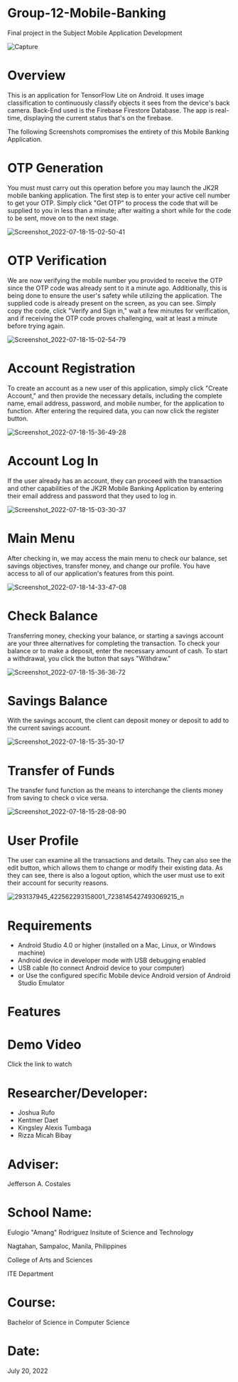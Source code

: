 # Group-12-Mobile-Banking
Final project in the Subject Mobile Application Development

![Capture](https://user-images.githubusercontent.com/107467802/179892522-a910fffe-7465-4c71-8b4d-3b110dfd6d29.PNG)

# Overview
This is an application for TensorFlow Lite on Android. It uses image classification to continuously classify objects it sees from the device's back camera. Back-End used is the Firebase Firestore Database. The app is real-time, displaying the current status that's on the firebase.

The following Screenshots compromises the entirety of this Mobile Banking Application.

# OTP Generation
You must must carry out this operation before you may launch the JK2R mobile banking application. The first step is to enter your active cell number to get your OTP. Simply click "Get OTP" to process the code that will be supplied to you in less than a minute; after waiting a short while for the code to be sent, move on to the next stage.

![Screenshot_2022-07-18-15-02-50-41](https://user-images.githubusercontent.com/107467802/179890433-e5084d38-bfb4-49ce-9572-744171d821c6.jpg)

# OTP Verification
We are now verifying the mobile number you provided to receive the OTP since the OTP code was already sent to it a minute ago. Additionally, this is being done to ensure the user's safety while utilizing the application. The supplied code is already present on the screen, as you can see. Simply copy the code, click "Verify and Sign in," wait a few minutes for verification, and if receiving the OTP code proves challenging, wait at least a minute before trying again.

![Screenshot_2022-07-18-15-02-54-79](https://user-images.githubusercontent.com/107467802/179890456-99206937-ee85-4da5-bc51-eb10e032451d.jpg)

# Account Registration
To create an account as a new user of this application, simply click "Create Account," and then provide the necessary details, including the complete name, email address, password, and mobile number, for the application to function. After entering the required data, you can now click the register button.

![Screenshot_2022-07-18-15-36-49-28](https://user-images.githubusercontent.com/107467802/179891674-ccdcef07-7174-4a23-a801-85c5b2fc4009.jpg)

# Account Log In
If the user already has an account, they can proceed with the transaction and other capabilities of the JK2R Mobile Banking Application by entering their email address and password that they used to log in.

![Screenshot_2022-07-18-15-03-30-37](https://user-images.githubusercontent.com/107467802/179891713-b28fa1af-1799-41fe-a2ff-23c9cba28043.jpg)

# Main Menu
After checking in, we may access the main menu to check our balance, set savings objectives, transfer money, and change our profile. You have access to all of our application's features from this point.

![Screenshot_2022-07-18-14-33-47-08](https://user-images.githubusercontent.com/107467802/179890062-84ac4ea7-f493-4749-87c1-54e993a3acdb.jpg)

# Check Balance
 Transferring money, checking your balance, or starting a savings account are your three alternatives for completing the transaction. To check your balance or to make a deposit, enter the necessary amount of cash. To start a withdrawal, you click the button that says "Withdraw."
 
![Screenshot_2022-07-18-15-36-36-72](https://user-images.githubusercontent.com/107467802/179891568-8d0928db-81fa-4e23-a0e5-26a436183d85.jpg)

# Savings Balance
With the savings account, the client can deposit money or deposit to add to the current savings account.

![Screenshot_2022-07-18-15-35-30-17](https://user-images.githubusercontent.com/107467802/179891339-242e4206-4139-4594-b9a8-b05a8d05ae2a.jpg)

# Transfer of Funds
The transfer fund function as the means to interchange the clients money from saving to check o vice versa.

![Screenshot_2022-07-18-15-28-08-90](https://user-images.githubusercontent.com/107467802/179891084-e802e9df-6ae9-4337-8f03-9f26675aba3b.jpg)
 
# User Profile
The user can examine all the transactions and details. They can also see the edit button, which allows them to change or modify their existing data. As they can see, there is also a logout option, which the user must use to exit their account for security reasons.

![293137945_422562293158001_7238145427493069215_n](https://user-images.githubusercontent.com/107467802/179890400-d8c29214-df25-4db2-912b-b56f4ca188ba.jpg)

# Requirements
* Android Studio 4.0 or higher (installed on a Mac, Linux, or Windows machine)
* Android device in developer mode with USB debugging enabled
* USB cable (to connect Android device to your computer)
* or Use the configured specific Mobile device Android version of Android Studio Emulator

# Features

# Demo Video
Click the link to watch 

# Researcher/Developer:
  * Joshua Rufo
  * Kentmer Daet
  * Kingsley Alexis Tumbaga
  * Rizza Micah Bibay
  
# Adviser:
Jefferson A. Costales

# School Name:
Eulogio "Amang" Rodriguez Insitute of Science and Technology

Nagtahan, Sampaloc, Manila, Philippines

College of Arts and Sciences

ITE Department

# Course:
Bachelor of Science in Computer Science

# Date:
July 20, 2022
